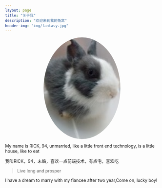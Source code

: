 ```yaml
---
layout: page
title: "关于我"
description: "欢迎来到我的兔窝"
header-img: "img/fantasy.jpg"
---
```


<center>
    <p><img src="img/lala.png" style="width:50%;border-radius:50%;" align="center"></p>
</center>

My name is RICK, 94, unmarried, like a little front end technology, is a little house, like to eat

我叫RICK，94，未婚，喜欢一点前端技术，有点宅，喜欢吃


> Live long and prosper

I have a dream to marry with my fiancee after two year,Come on, lucky boy!
